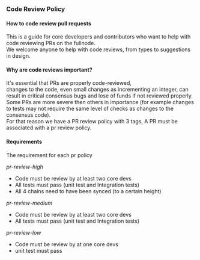 ### Code Review Policy

#### How to code review pull requests  

This is a guide for core developers and contributors who want to help with code reviewing PRs on the fullnode.  
We welcome anyone to help with code reviews, from types to suggestions in design.   

#### Why are code reviews important?  
It's essential that PRs are properly code-reviewed,   
changes to the code, even small changes as incrementing an integer, can result in critical consensus bugs and lose of funds if not reviewed properly.  
Some PRs are more severe then others in importance (for example changes to tests may not require the same level of checks as changes to the consensus code).  
For that reason we have a PR review policy with 3 tags, A PR must be associated with a pr review policy.

#### Requirements

The requirement for each pr policy

*pr-review-high*
- Code must be review by at least two core devs
- All tests must pass (unit test and Integration tests)
- All 4 chains need to have been synced (to a certain height)


*pr-review-medium*
- Code must be review by at least two core devs
- All tests must pass (unit test and Integration tests) 

*pr-review-low*
- Code must be review by at one core devs
- unit test must pass
